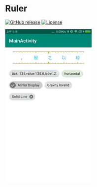 # Ruler

[![GitHub release](https://img.shields.io/github/release/lixi0912/Ruler.svg)](https://github.com/lixi0912/Ruler/releases/latest)
[![License](https://img.shields.io/github/license/lixi0912/Ruler.svg?style=popout)](https://github.com/lixi0912/Ruler/blob/master/LICENSE)


![](/image/demo.gif)
